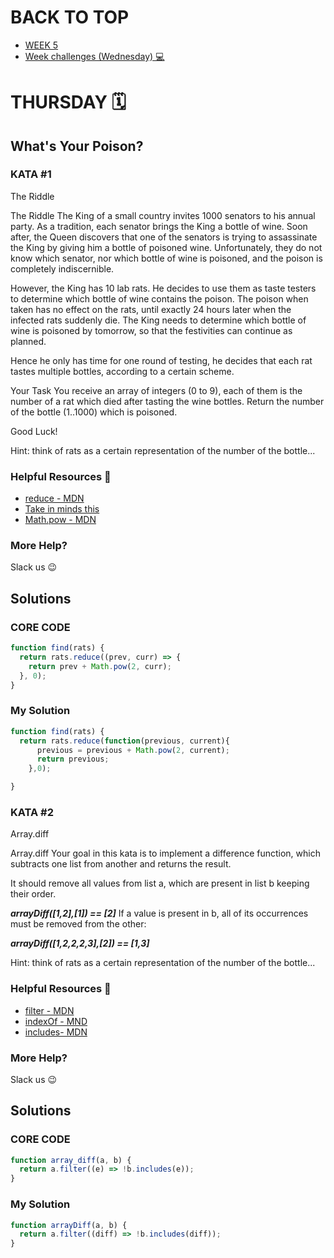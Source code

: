 # BACK TO TOP
<ul>
<li><a href="https://github.com/Lesdith/core-code-from-scratch-readme/blob/main/Weeks/Week%205%20Typescript/Week%205.md"> WEEK 5 </a> </li>
<li><a href="https://github.com/Lesdith/core-code-from-scratch-readme/blob/main/Weeks/Week%205%20Typescript/Week%20challenges%20(Wednesday).md"> Week challenges (Wednesday) 💻 </a> </li>
</ul>


# THURSDAY 🗓️
## What's Your Poison?

### KATA #1
The Riddle

<p>The Riddle
The King of a small country invites 1000 senators to his annual party. As a tradition, each senator brings the King a bottle of wine. Soon after, the Queen discovers that one of the senators is trying to assassinate the King by giving him a bottle of poisoned wine. Unfortunately, they do not know which senator, nor which bottle of wine is poisoned, and the poison is completely indiscernible.

However, the King has 10 lab rats. He decides to use them as taste testers to determine which bottle of wine contains the poison. The poison when taken has no effect on the rats, until exactly 24 hours later when the infected rats suddenly die. The King needs to determine which bottle of wine is poisoned by tomorrow, so that the festivities can continue as planned.

Hence he only has time for one round of testing, he decides that each rat tastes multiple bottles, according to a certain scheme.

Your Task
You receive an array of integers (0 to 9), each of them is the number of a rat which died after tasting the wine bottles. Return the number of the bottle (1..1000) which is poisoned.

Good Luck!</p>

Hint: think of rats as a certain representation of the number of the bottle...</p>

### Helpful Resources 📖
<ul>
  <li><a href="https://developer.mozilla.org/en-US/docs/Web/JavaScript/Reference/Global_Objects/Array/Reduce">reduce - MDN</a> </li>
  <li><a href="https://www.schoolcoders.com/data-representation/binary/powers-of-two/">Take in minds this</a> </li>
  <li><a href="https://developer.mozilla.org/en-US/docs/Web/JavaScript/Reference/Global_Objects/Math/pow">Math.pow - MDN</a> </li> 
</ul>

### More Help?
Slack us 😉

## Solutions
### CORE CODE 
```javascript
function find(rats) {
  return rats.reduce((prev, curr) => {
    return prev + Math.pow(2, curr);
  }, 0);
}
```

### My Solution

```javascript
function find(rats) {
  return rats.reduce(function(previous, current){
      previous = previous + Math.pow(2, current);
      return previous;
    },0);

}
```

### KATA #2
Array.diff

<p>Array.diff
Your goal in this kata is to implement a difference function, which subtracts one list from another and returns the result.

It should remove all values from list a, which are present in list b keeping their order.

***arrayDiff([1,2],[1]) == [2]***
If a value is present in b, all of its occurrences must be removed from the other:

***arrayDiff([1,2,2,2,3],[2]) == [1,3]***</p>

Hint: think of rats as a certain representation of the number of the bottle...</p>

### Helpful Resources 📖
<ul>
  <li><a href="https://developer.mozilla.org/en-US/docs/Web/JavaScript/Reference/Global_Objects/Array/filter">filter - MDN</a> </li>
  <li><a href="https://developer.mozilla.org/en-US/docs/Web/JavaScript/Reference/Global_Objects/Array/indexOf">indexOf - MND</a> </li>
  <li><a href="https://developer.mozilla.org/en-US/docs/Web/JavaScript/Reference/Global_Objects/Array/includes">includes- MDN</a> </li> 
</ul>

### More Help?
Slack us 😉

## Solutions
### CORE CODE 
```javascript
function array_diff(a, b) {
  return a.filter((e) => !b.includes(e));
}
```

### My Solution
```javascript
function arrayDiff(a, b) {
  return a.filter((diff) => !b.includes(diff));
}
```
